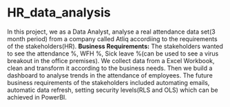 # HR_data_analysis
In this project, we as a Data Analyst, analyse a real attendance data set(3 month period) from a company called Atliq accordiing to the requirements of the stakeholders(HR).
**Business Requirements:** The stakeholders wanted to see the attendance %, WFH %, Sick leave %(can be used to see a virus breakout in the office premises). 
We collect data from a Excel Workbook, clean and transform it according to the business needs. 
Then we build a dashboard to analyse trends in the attendance of employees.
The future business requirements of the stakeholders included automating emails, automatic data refresh, setting security levels(RLS and OLS) which can be achieved in PowerBI.
